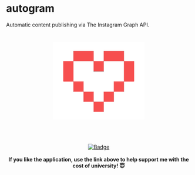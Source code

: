 # autogram
Automatic content publishing via The Instagram Graph API.

<h1 align="center">
	<img width="250" src="images/heart3.png" alt="Donations"><p>
</h1>

<br>
<p align="center">
	<a href="https://www.paypal.com/donate?hosted_button_id=924J8K3PC7NR6"><img width="185" src="https://img.shields.io/badge/Donate-PayPal-blue.svg" alt="Badge"></a>
	<br><br>
	<b> If you like the application, use the link above to help support me with the cost of university! 😇</b>
</p>
<br>

